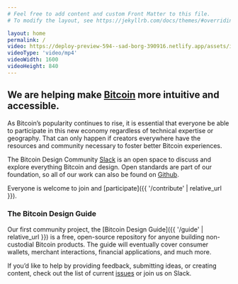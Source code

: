 ```yaml
---
# Feel free to add content and custom Front Matter to this file.
# To modify the layout, see https://jekyllrb.com/docs/themes/#overriding-theme-defaults

layout: home
permalink: /
video: https://deploy-preview-594--sad-borg-390916.netlify.app/assets/images/bitcoin-design-preview.mp4
videoType: 'video/mp4'
videoWidth: 1600
videoHeight: 840
---
```


## We are helping make [Bitcoin](https://bitcoin.org) more intuitive and accessible.


As Bitcoin’s popularity continues to rise, it is essential that everyone be able to participate in this new economy regardless of technical expertise or geography. That can only happen if creators everywhere have the resources and community necessary to foster better Bitcoin experiences.

The Bitcoin Design Community [Slack](http://bitcoindesigners.org) is an open space to discuss and explore everything Bitcoin and design. Open standards are part of our foundation, so all of our work can also be found on [Github](https://github.com/BitcoinDesign).

Everyone is welcome to join and [participate]({{ '/contribute' | relative_url }}).

### The Bitcoin Design Guide

Our first community project, the [Bitcoin Design Guide]({{ '/guide' | relative_url }}) is a free, open-source repository for anyone building non-custodial Bitcoin products. The guide will eventually cover consumer wallets, merchant interactions, financial applications, and much more.

If you’d like to help by providing feedback, submitting ideas, or creating content, check out the list of current [issues](https://github.com/BitcoinDesign/Guide/issues) or join us on Slack.
